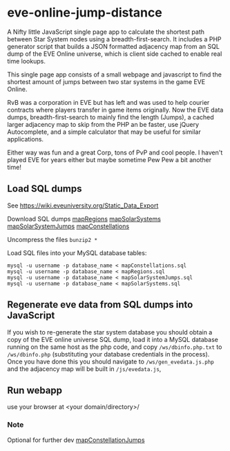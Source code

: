 # eve-online-jump-distance
A Nifty little JavaScript single page app to calculate the shortest path between Star System nodes using a breadth-first-search. It includes a PHP generator script that builds a JSON formatted adjacency map from an SQL dump of the EVE Online universe, which is client side cached to enable real time lookups.

This single page app consists of a small webpage and javascript to find the shortest amount of jumps between two star systems in the game EVE Online. 

RvB was a corporation in EVE but has left and was used to help courier contracts where players transfer in game items originally. Now the EVE data dumps, breadth-first-search to mainly find the length (Jumps), a cached larger adjacency map to skip from the PHP an be faster, use jQuery Autocomplete, and a simple calculator that may be useful for similar applications.

Either way was fun and a great Corp, tons of PvP and cool people. I haven't played EVE for years either but maybe sometime Pew Pew a bit another time!

## Load SQL dumps
See https://wiki.eveuniversity.org/Static_Data_Export

Download SQL dumps
[mapRegions](https://www.fuzzwork.co.uk/dump/latest/mapRegions.sql.bz2)
[mapSolarSystems](https://www.fuzzwork.co.uk/dump/latest/mapSolarSystems.sql.bz2)
[mapSolarSystemJumps](https://www.fuzzwork.co.uk/dump/latest/mapSolarSystemJumps.sql.bz2)
[mapConstellations](https://www.fuzzwork.co.uk/dump/latest/mapConstellations.sql.bz2)

Uncompress the files
`bunzip2 *`

Load SQL files into your MySQL database tables:
```mysql -u username -p database_name < mapConstellationJumps.sql
mysql -u username -p database_name < mapConstellations.sql
mysql -u username -p database_name < mapRegions.sql
mysql -u username -p database_name < mapSolarSystemJumps.sql
mysql -u username -p database_name < mapSolarSystems.sql
```

## Regenerate eve data from SQL dumps into JavaScript
If you wish to re-generate the star system database you should obtain a copy of the EVE online universe SQL dump, load it into a MySQL database running on the same host as the php code, and copy `/ws/dbinfo.php.txt` to `/ws/dbinfo.php` (substituting your database credentials in the process).
Once you have done this you should navigate to `/ws/gen_evedata.js.php` and the adjacency map will be built in `/js/evedata.js`,

## Run webapp
use your browser at <your domain/directory>/

### Note
Optional for further dev [mapConstellationJumps](https://www.fuzzwork.co.uk/dump/latest/mapConstellationJumps.sql.bz2)
